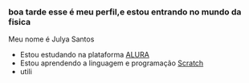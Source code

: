 ### boa tarde esse é meu perfil,e estou entrando no mundo da fisica

Meu nome é Julya Santos
- Estou estudando na plataforma [ALURA](https://cursos.alura.com.br/edutech)
- Estou aprendendo a linguagem e programação [Scratch](https://scratch.mit.edu/)
-  utili




